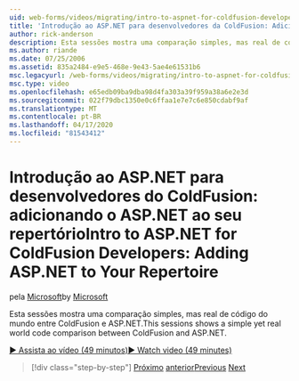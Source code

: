 ```yaml
---
uid: web-forms/videos/migrating/intro-to-aspnet-for-coldfusion-developers-adding-aspnet-to-your-repertoire
title: 'Introdução ao ASP.NET para desenvolvedores da ColdFusion: Adicionando ASP.NET ao seu repertório | Microsoft Docs'
author: rick-anderson
description: Esta sessões mostra uma comparação simples, mas real de código do mundo entre ColdFusion e ASP.NET.
ms.author: riande
ms.date: 07/25/2006
ms.assetid: 835a2484-e9e5-468e-9e43-5ae4e61531b6
msc.legacyurl: /web-forms/videos/migrating/intro-to-aspnet-for-coldfusion-developers-adding-aspnet-to-your-repertoire
msc.type: video
ms.openlocfilehash: e65edb09ba9dba98d4fa303a39f959a38a6e2e3d
ms.sourcegitcommit: 022f79dbc1350e0c6ffaa1e7e7c6e850cdabf9af
ms.translationtype: MT
ms.contentlocale: pt-BR
ms.lasthandoff: 04/17/2020
ms.locfileid: "81543412"
---
```

# <a name="intro-to-aspnet-for-coldfusion-developers-adding-aspnet-to-your-repertoire"></a><span data-ttu-id="c2dc3-103">Introdução ao ASP.NET para desenvolvedores do ColdFusion: adicionando o ASP.NET ao seu repertório</span><span class="sxs-lookup"><span data-stu-id="c2dc3-103">Intro to ASP.NET for ColdFusion Developers: Adding ASP.NET to Your Repertoire</span></span>

<span data-ttu-id="c2dc3-104">pela [Microsoft](https://github.com/microsoft)</span><span class="sxs-lookup"><span data-stu-id="c2dc3-104">by [Microsoft](https://github.com/microsoft)</span></span>

<span data-ttu-id="c2dc3-105">Esta sessões mostra uma comparação simples, mas real de código do mundo entre ColdFusion e ASP.NET.</span><span class="sxs-lookup"><span data-stu-id="c2dc3-105">This sessions shows a simple yet real world code comparison between ColdFusion and ASP.NET.</span></span>

[<span data-ttu-id="c2dc3-106">&#9654; Assista ao vídeo (49 minutos)</span><span class="sxs-lookup"><span data-stu-id="c2dc3-106">&#9654; Watch video (49 minutes)</span></span>](https://channel9.msdn.com/Blogs/ASP-NET-Site-Videos/intro-to-aspnet-for-coldfusion-developers-adding-aspnet-to-your-repertoire)

> [!div class="step-by-step"]
> <span data-ttu-id="c2dc3-107">[Próximo](intro-to-aspnet-for-jsp-developers-building-applications.md)
> [anterior](introduction-to-aspnet-for-coldfusion-developers-building-an-aspnet-application.md)</span><span class="sxs-lookup"><span data-stu-id="c2dc3-107">[Previous](intro-to-aspnet-for-jsp-developers-building-applications.md)
[Next](introduction-to-aspnet-for-coldfusion-developers-building-an-aspnet-application.md)</span></span>
